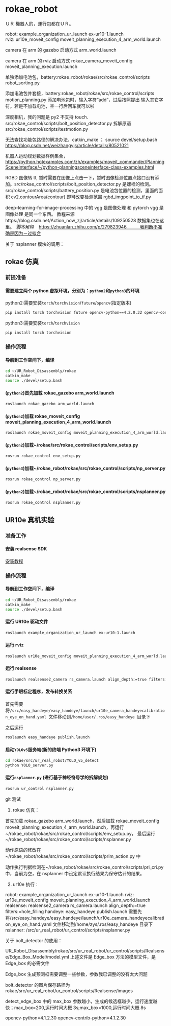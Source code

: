 # rokae_robot

ＵＲ 機器人的，運行包都在ＵＲ。

robot: example_organization_ur_launch ex-ur10-1.launch  
rviz: ur10e_moveit_config moveit_planning_execution_4_arm_world.launch

camera 在 arm 的 gazebo 启动方式
arm_world.launch

camera 在 arm 的 rviz 启动方式
rokae_camera_moveit_config moveit_planning_execution.launch

单独添加电池包，battery:rokae_robot/rokae/src/rokae_control/scripts
robot_sorting.py

添加电池包并套接，battery:rokae_robot/rokae/src/rokae_control/scripts
motion_planning.py 添加电池包时，输入字符“add”，过后按照提出 输入其它字符。若是不加载电池，空一行后回车就可以啦

深度相机，我的问题是 py2 不支持 touch.
src/rokae_control/scripts/bolt_position_detector.py
拆解原语
src/rokae_control/scripts/testmotion.py

无法查找功能包路径的解决办法，catkin_make ； source devel/setup.bash
https://blog.csdn.net/weizhangyjs/article/details/80521021

机器人运动规划数据样例集合，
https://python.hotexamples.com/zh/examples/moveit_commander/PlanningSceneInterface/-/python-planningsceneinterface-class-examples.html

RGBD 图像转 tf, 暂时需要在图像上点击一下，暂时图像检测位置点接口没有添加。src/rokae_control/scripts/bolt_position_detector.py 是螺栓的检测。src/rokae_control/scripts/battery_position.py 是电池包位置的检测，里面的面积 cv2.contourArea(contour) 即可改变检测范围
rgbd_imgpoint_to_tf.py

deep-learning-for-image-processing 中的 vgg 是图像处理 和 pytorch vgg 是图像处理 是同一个东西。 教程来源https://blog.csdn.net/Action_now_zj/article/details/109250528 数据集也在这里。　脚本解释　https://zhuanlan.zhihu.com/p/279823946　　　我判断不准确是因为－过拟合

关于 nsplanner 模块的调用：

## rokae 仿真

### 前提准备

#### 需要建立两个 python 虚拟环境，分别为：`python2`和`python3`的环境

python2:需要安装`torch`/`torchvision`/`future`/`opencv`(指定版本)

```bash
pip install torch torchvision future opencv-python==4.2.0.32 opencv-contrib-python=4.2.0.32
```

python3:需要安装`torch`/`torchvision`

```bash
pip install torch torchvision
```

### 操作流程

#### 导航到工作空间下，编译

```bash
cd ~/UR_Robot_Disassembly/rokae
catkin_make
source ./devel/setup.bash
```

#### (`python2`)首先加载 rokae_gazebo arm_world.launch

```bash
roslaunch rokae_gazebo arm_world.launch
```

#### (`python2`)加载 rokae_moveit_config moveit_planning_execution_4_arm_world.launch

```bash
roslaunch rokae_moveit_config moveit_planning_execution_4_arm_world.launch
```

#### (`python2`)加载~/rokae/src/rokae_control/scripts/env_setup.py

```bash
rosrun rokae_control env_setup.py
```

#### (`python3`)加载~/rokae_robot/rokae/src/rokae_control/scripts/np_server.py

```bash
rosrun rokae_control np_server.py
```

#### (`python2`)加载~/rokae_robot/rokae/src/rokae_control/scripts/nsplanner.py

```bash
rosrun rokae_control nsplanner.py
```

## UR10e 真机实验

### 准备工作

#### 安装 realsense SDK

[安装教程](https://github.com/IntelRealSense/librealsense/blob/master/doc/distribution_linux.md#installing-the-packages)

### 操作流程

#### 导航到工作空间下，编译

```bash
cd ~/UR_Robot_Disassembly/rokae
catkin_make
source ./devel/setup.bash
```

#### 运行 UR10e 驱动文件

```bash
roslaunch example_organization_ur_launch ex-ur10-1.launch
```

#### 运行 rviz

```bash
roslaunch ur10e_moveit_config moveit_planning_execution_4_arm_world.launch
```

#### 运行 realsense

```bash
roslaunch realsense2_camera rs_camera.launch align_depth:=true filters:=hole_filling
```

#### 运行手眼标定程序，发布转换关系

首先需要将`/src/easy_handeye/easy_handeye/launch/ur10e_camera_handeyecalibration_eye_on_hand.yaml `文件移动到`/home/user/.ros/easy_handeye `目录下

之后运行

```bash
roslaunch easy_handeye publish.launch
```

#### 启动`YOLOv5`服务端(新的终端 Python3 环境下)

```bash
cd rokae/src/ur_real_robot/YOLO_v5_detect
python YOLO_server.py
```

#### 运行`nsplanner.py` (进行基于神经符号学的拆解规划)

```bash
rosrun ur_control nsplanner.py
```

git 测试

1. rokae 仿真：

首先加载 rokae_gazebo arm_world.launch，然后加载 rokae_moveit_config moveit_planning_execution_4_arm_world.launch，再运行~/rokae_robot/rokae/src/rokae_control/scripts/env_setup.py，
最后运行~/rokae_robot/rokae/src/rokae_control/scripts/nsplanner.py

动作原语的修改在~/rokae_robot/rokae/src/rokae_control/scripts/prim_action.py 中

动作执行判据检测在~/rokae_robot/rokae/src/rokae_control/scripts/pri_cri.py 中，当前为空，在 nsplanner 中设定默认执行结果为保守估计的结果。

2. ur10e 执行：

robot: example_organization_ur_launch ex-ur10-1.launch
rviz: ur10e_moveit_config moveit_planning_execution_4_arm_world.launch
realsense: realsense2_camera rs_camera.launch align_depth:=true filters:=hole_filling
handeye: easy_handeye publish.launch 需要先将/src/easy_handeye/easy_handeye/launch/ur10e_camera_handeyecalibration_eye_on_hand.yaml 文件移动到/home/zys/.ros/easy_handeye 目录下
nslanner: /src/ur_real_robot/ur_control/scripts/nsplanner.py

关于 bolt_detector 的使用：

UR_Robot_Disassembly/rokae/src/ur_real_robot/ur_control/scripts/Realsense/Edge_Box_Model/model.yml
上述文件是 Edge_box 方法的模型文件，是 Edge_box 的必需文件

Edge_box 生成预测框需要调整一些参数，参数我已调整的没有太大问题

bolt_detector 的图片保存路径为 rokae/src/ur_real_robot/ur_control/scripts/Realsense/images

detect_edge_box 中的 max_box 参数越小，生成的候选框越少，运行速度越快；max_box=200,运行时间大概 3s;max_box=1000,运行时间大概 8s

opencv-python=4.1.2.30 opencv-contrib-python=4.1.2.30
